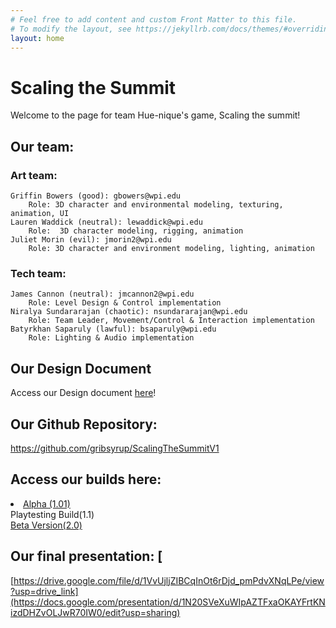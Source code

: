 ```yaml
---
# Feel free to add content and custom Front Matter to this file.
# To modify the layout, see https://jekyllrb.com/docs/themes/#overriding-theme-defaults
layout: home
---
```


<head>
    <link rel="stylesheet" type="text/css" href="style.css"/>
    <meta name="viewport" content="width=device-width, user-scalable=no" />
</head>

# Scaling the Summit 

Welcome to the page for team Hue-nique's game, Scaling the summit! 

## Our team: 

### Art team:

    Griffin Bowers (good): gbowers@wpi.edu
        Role: 3D character and environmental modeling, texturing, animation, UI
    Lauren Waddick (neutral): lewaddick@wpi.edu
        Role:  3D character modeling, rigging, animation 
    Juliet Morin (evil): jmorin2@wpi.edu 
        Role: 3D character and environment modeling, lighting, animation


### Tech team: 

    James Cannon (neutral): jmcannon2@wpi.edu 
        Role: Level Design & Control implementation
    Niralya Sundararajan (chaotic): nsundararajan@wpi.edu 
        Role: Team Leader, Movement/Control & Interaction implementation
    Batyrkhan Saparuly (lawful): bsaparuly@wpi.edu 
        Role: Lighting & Audio implementation

## Our Design Document 
Access our Design document 
<a href="Treatment Document Hue-nique.pdf" download>here</a>!


## Our Github Repository: 
<a href="https://github.com/gribsyrup/ScalingTheSummitV1">https://github.com/gribsyrup/ScalingTheSummitV1</a>

## Access our builds here: 
 <li class="masthead__menu-item">
          <a href="https://drive.google.com/file/d/1rJrmttYvztLaZa7GagtL2kpGVIVJQUJZ/view?usp=sharing">Alpha (1.01)</a> <br     
          <a href="https://drive.google.com/file/d/1fmTFJz0g6GQ_-MbRWQsTgq8fCD8YR-0c/view">Playtesting Build(1.1)</a> <br>
          <a href="https://drive.google.com/file/d/1VvUjljZIBCqInOt6rDjd_pmPdvXNqLPe/view?usp=drive_link">Beta Version(2.0)</a> <br>
</li>

## Our final presentation: [
[https://drive.google.com/file/d/1VvUjljZIBCqInOt6rDjd_pmPdvXNqLPe/view?usp=drive_link](https://docs.google.com/presentation/d/1N20SVeXuWIpAZTFxaOKAYFrtKNizdDHZvOLJwR70IW0/edit?usp=sharing)
